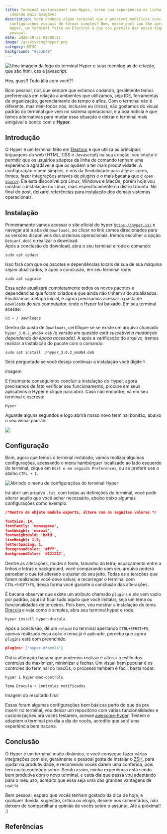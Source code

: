 ```yaml
---
title: Terminal customizável com Hyper, torne sua experiência de linha de
  comando mais amigável
description: Você conhece algum terminal que é possível modificar suas
  configurações visuais de formas simples? Bom, nesse post vou lhe apresentar o
  Hyper, um terminal feito em Electron e que nos permite dar nosso toque
  pessoal.
date: 2020-10-21 01:08:11
image: /assets/img/hyper.png
category: MISC
background: "#353b48"
---
```

![Uma imagem da logo do terminal Hyper e suas tecnologias de criação, que são html, css e javascript.](/assets/img/hyper.png)

Hey, guys!! Tudo jóia com você?!

Bom pessoal, nós que sempre que estamos codando, geralmente temos preferencias em relação a ambientes que utilizamos, seja IDE, ferramentas de organização, gerenciamento de tempo e afins. Com o terminal não é diferente, mas nem todos nós, inclusive eu (risos), não gostamos do visual padrão do terminal que vem no sistema operacional, e a boa noticia é que temos alternativas para mudar essa situação e deixar o terminal mais amigável e bonito com o **Hyper**. 

## Introdução

O Hyper é um terminal feito em [Electron](https://www.electronjs.org/) e que utiliza as principais linguagens da web (HTML, CSS e Javascript) na sua criação, seu intuito é permitir que os usuários adeptos da linha de comando tenham uma experiência agradável e que os ajudem a ter mais produtividade. A configuração é bem simples, e nos da flexibilidade para alterar cores, fontes, fazer integrações através de plugins e o mais bacana que é [`open source`](https://canaltech.com.br/produtos/O-que-e-open-source/). Ele está disponível pra Linux, Windows e MacOs, porém hoje vou mostrar a instalação no Linux, mais especificamente na distro Ubuntu. No final do post, deixarei referências para instalação dos demais sistemas operacionais. 

## Instalação

Primeiramente vamos acessar o site oficial do hyper [`https://hyper.is/`](https://hyper.is/) e navegar até a aba de `Downloads`, ao clicar no link somos direcionados para as versões disponíveis dos sistemas operacionais. Iremos escolher a opção `Debian(.deb)` e realizar o download. \
Após a conclusão do download, abra o seu terminal e rode o comando:

```shell
sudo apt update
```

Isso fará com que os pacotes e dependências locais de sua de sua máquina sejam atualizados, e após a conclusão, em seu terminal rode:

```shell
sudo apt upgrade
```

Essa ação atualizará completamente todos os novos pacotes e dependências que foram criados e que ainda não tinham sido atualizados. Finalizamos a etapa inicial, e agora precisamos acessar a pasta de `Downloads` do seu computador, onde o Hyper foi baixado. Em seu terminal acesse:

```shell
cd ~ / Downloads
```

Dentro da pasta de `Downloads`, certifique-se se existe um arquivo chamado `hyper_3.0.2_amd64.deb` *(a versão em questão está suscetível a mudanças dependendo da época acessada).* A após a verificação do arquivo, iremos realizar a instalação do pacote com o comando: 

```shell
sudo apt install ./hyper_3.0.2_amd64.deb
```

Será perguntado se você deseja continuar a instalação você digite `Y` 

imagem

E finalmente conseguimos concluir a instalação do Hyper, agora precisamos de fato verificar seu funcionamento, procure em seus aplicativos o Hyper e clique para abrir. Caso não encontre, vá em seu terminal e escreva: 

```
Hyper
```

 Aguarde alguns segundos e logo abrirá nosso novo terminal bonitão, abaixo o seu visual padrão.

![](/assets/img/checkbox_off.png)

## Configuração

Bom, agora que temos o terminal instalado, vamos realizar algumas configurações, acessando o menu hambúrguer localizado ao lado esquerdo do terminal, clique em `Edit e em seguida Preferences`, ou se preferir use o atalho `CTRL + I`.

![Abrindo o menu de configurações do terminal Hyper](/assets/img/abrindo_menu_terminal.gif)

Irá abrir um arquivo `.txt`, com todas as definições do terminal, você pode alterar aquilo que você achar necessário, abaixo deixo algumas configurações como exemplo.

```json
/*Dentro do objeto module.exports, altere com os seguites valores */

fontSize: 14,
fontFamily: 'monospace',
fontWeight: 'normal',
fontWeightBold: 'bold',
lineHeight: 1.2,
letterSpacing: 1,
foregroundColor: '#fff',
backgroundColor: '#121212',
```

Dentre as alterações, mudei a fonte, tamanho da letra, espaçamento entre a linhas e letras e background, você comparando com seu arquivo poderá perceber o que foi alterado e ajustar do seu jeito. Todas as alterações que forem realizadas você deve salvar, e recarregar o terminal com `CTRL+SHIFT+F5`, dessa forma você garante a conclusão das alterações.

É bacana observar que existe um atributo chamado `plugins` e ele vem vazio por padrão, aqui irá ficar tudo aquilo que você instalar, seja um tema ou funcionalidades de terceiros. Pois bem, vou mostrar a instalação do tema [Dracula](https://draculatheme.com/hyper) e veja como é simples, abra seu terminal hyper e rode:

```shell
hyper install hyper-dracula
```

Após a conclusão, dê um `reload` no terminal apertando `CTRL+SFHIT+F5`, apenas realizado essa ação o tema já é aplicado, perceba que agora `plugins` está com preenchido.

```json
plugins: ["hyper-dracula"]
```

Outra alteração bacana que podemos realizar é alterar o estilo dos controles de maximizar, minimizar e fechar. Um visual bem popular é os controles do terminal do macOs, o processo também é fácil, basta rodar:

```
hyper i hyper-mac-controls
```

`Tema Dracula + Controles modificados`

Imagem do resultado final

Essas foram algumas configurações bem básicas perto do que da pra inserir no terminal, vou deixar um repositório com várias funcionalidades e customizações pra vocês testarem, acesse [awesome-hyper](https://github.com/bnb/awesome-hyper). Testem e adaptem o terminal pro dia a dia de vocês, acredito que será uma experiência bem bacana.

## Conclusão

O Hyper é um terminal muito dinâmico, e você consegue fazer várias integrações com ele, geralmente o pessoal gosta de instalar o [ZSH](https://ohmyz.sh/), para ajudar na produtividade, e recomendo vocês darem uma conferida, pois tem muito conteúdo sobre. Sendo assim, minha experiência está sendo bem produtiva com o novo terminal, e cada dia que passa vou adaptando para o meu uso, acredito que essa seja uma das grandes vantagens de usá-lo.

Bem pessoal, espero que vocês tenham gostado da dica de hoje, e qualquer duvida, sugestão, crítica ou elogio, deixem nos comentários, não deixem de compartilhar a opinião de vocês sobre o assunto. Até a próxima!! :)

## Referências

##